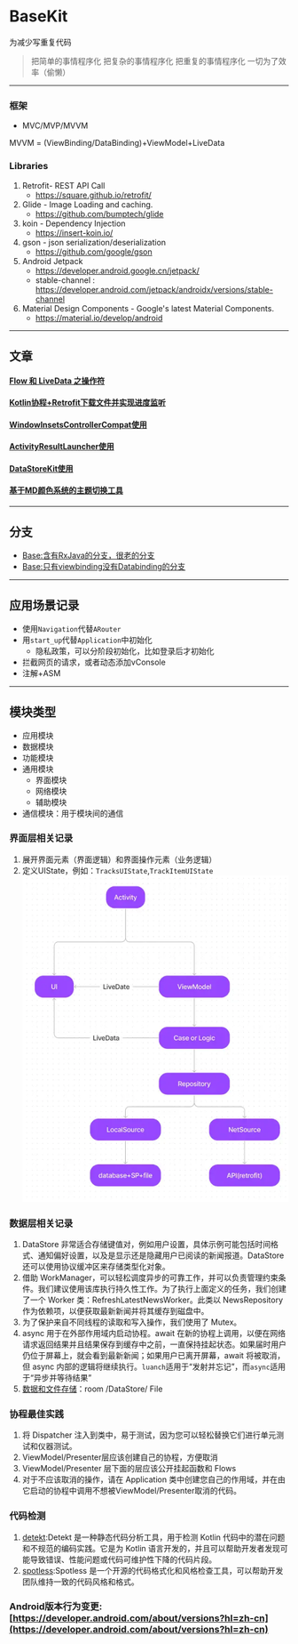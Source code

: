 # BaseKit

为减少写重复代码


> 把简单的事情程序化 
> 把复杂的事情程序化 
> 把重复的事情程序化 
> 一切为了效率（偷懒）

-----------------
### 框架
- MVC/MVP/MVVM

MVVM = (ViewBinding/DataBinding)+ViewModel+LiveData

 

### Libraries

1. Retrofit- REST API Call
   - https://square.github.io/retrofit/
2. Glide - Image Loading and caching.
   - https://github.com/bumptech/glide
3. koin - Dependency Injection
   - https://insert-koin.io/
4. gson - json serialization/deserialization
   - https://github.com/google/gson
5. Android Jetpack 
   - https://developer.android.google.cn/jetpack/
   - stable-channel : https://developer.android.com/jetpack/androidx/versions/stable-channel
6. Material Design Components - Google's latest Material Components.
   - https://material.io/develop/android

---------------------

## 文章
#### [Flow 和 LiveData 之操作符](https://blog.csdn.net/StjunF/article/details/120872772)
#### [Kotlin协程+Retrofit下载文件并实现进度监听](https://blog.csdn.net/StjunF/article/details/120909119)
#### [WindowInsetsControllerCompat使用](https://blog.csdn.net/StjunF/article/details/121840122)
#### [ActivityResultLauncher使用](https://github.com/SheTieJun/BaseKit/wiki/ActivityResultLauncher%E4%BD%BF%E7%94%A8)
#### [DataStoreKit使用](https://github.com/SheTieJun/BaseKit/wiki/DataStoreKit%E4%BD%BF%E7%94%A8%E8%AF%B4%E6%98%8E)
#### [基于MD颜色系统的主题切换工具](https://github.com/SheTieJun/BaseKit/wiki/MDThemeKit-%EF%BC%9A%E4%B8%BB%E9%A2%98%E5%88%87%E6%8D%A2%E5%B7%A5%E5%85%B7%E7%B1%BB)
---------------------
## 分支
- [Base:含有RxJava的分支，很老的分支](https://github.com/SheTieJun/BaseKit/tree/base_rx)
- [Base:只有viewbinding没有Databinding的分支](https://github.com/SheTieJun/BaseKit/tree/feat_viewbinding)
---------------------
## 应用场景记录
- 使用`Navigation`代替`ARouter`
- 用`start_up`代替`Application`中初始化
  - 隐私政策，可以分阶段初始化，比如登录后才初始化
- 拦截网页的请求，或者动态添加vConsole
- 注解+ASM 
---------------------
## 模块类型
- 应用模块
- 数据模块
- 功能模块
- 通用模块
  - 界面模块
  - 网络模块
  - 辅助模块
- 通信模块：用于模块间的通信

### 界面层相关记录
1. 展开界面元素（界面逻辑）和界面操作元素（业务逻辑）
2. 定义UIState，例如：`TracksUIState`,`TrackItemUIState`
   ![](/doc/img/UI_state_and_logic.webp)

### 数据层相关记录
1. DataStore 非常适合存储键值对，例如用户设置，具体示例可能包括时间格式、通知偏好设置，以及是显示还是隐藏用户已阅读的新闻报道。DataStore 还可以使用协议缓冲区来存储类型化对象。
2. 借助 WorkManager，可以轻松调度异步的可靠工作，并可以负责管理约束条件。我们建议使用该库执行持久性工作。为了执行上面定义的任务，我们创建了一个 Worker 类：RefreshLatestNewsWorker。此类以 NewsRepository 作为依赖项，以便获取最新新闻并将其缓存到磁盘中。
3. 为了保护来自不同线程的读取和写入操作，我们使用了 Mutex。
4. async 用于在外部作用域内启动协程。await 在新的协程上调用，以便在网络请求返回结果并且结果保存到缓存中之前，一直保持挂起状态。如果届时用户仍位于屏幕上，就会看到最新新闻；如果用户已离开屏幕，await 将被取消，但 async 内部的逻辑将继续执行。`luanch`适用于“发射并忘记”，而`async`适用于“异步并等待结果”
5. [数据和文件存储](https://developer.android.com/training/data-storage?hl=zh-cn)：room /DataStore/ File

### 协程最佳实践
1. 将 Dispatcher 注入到类中，易于测试，因为您可以轻松替换它们进行单元测试和仪器测试。
2. ViewModel/Presenter层应该创建自己的协程，方便取消
3. ViewModel/Presenter 层下面的层应该公开挂起函数和 Flows
4. 对于不应该取消的操作，请在 Application 类中创建您自己的作用域，并在由它启动的协程中调用不想被ViewModel/Presenter取消的代码。

### 代码检测
1. [detekt](https://github.com/detekt/detekt):Detekt 是一种静态代码分析工具，用于检测 Kotlin 代码中的潜在问题和不规范的编码实践。它是为 Kotlin 语言开发的，并且可以帮助开发者发现可能导致错误、性能问题或代码可维护性下降的代码片段。
2. [spotless](https://github.com/diffplug/spotless):Spotless 是一个开源的代码格式化和风格检查工具，可以帮助开发团队维持一致的代码风格和格式。

### Android版本行为变更:[https://developer.android.com/about/versions?hl=zh-cn](https://developer.android.com/about/versions?hl=zh-cn)
